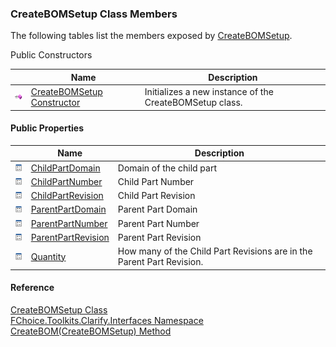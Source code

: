 ﻿### CreateBOMSetup Class Members

The following tables list the members exposed by [CreateBOMSetup](FChoice.Toolkits.Clarify~FChoice.Toolkits.Clarify.Interfaces.CreateBOMSetup.md).

Public Constructors

|   | Name | Description |
| --- | --- | --- |
| ![Public Constructor](dotnetimages/publicConstructor.png) | [CreateBOMSetup Constructor](FChoice.Toolkits.Clarify~FChoice.Toolkits.Clarify.Interfaces.CreateBOMSetup~_ctor.md) | Initializes a new instance of the CreateBOMSetup class.   |



#### Public Properties

|   | Name | Description |
| --- | --- | --- |
| ![Public Property](dotnetimages/publicProperty.png) | [ChildPartDomain](FChoice.Toolkits.Clarify~FChoice.Toolkits.Clarify.Interfaces.CreateBOMSetup~ChildPartDomain.md) | Domain of the child part   |
| ![Public Property](dotnetimages/publicProperty.png) | [ChildPartNumber](FChoice.Toolkits.Clarify~FChoice.Toolkits.Clarify.Interfaces.CreateBOMSetup~ChildPartNumber.md) | Child Part Number   |
| ![Public Property](dotnetimages/publicProperty.png) | [ChildPartRevision](FChoice.Toolkits.Clarify~FChoice.Toolkits.Clarify.Interfaces.CreateBOMSetup~ChildPartRevision.md) | Child Part Revision   |
| ![Public Property](dotnetimages/publicProperty.png) | [ParentPartDomain](FChoice.Toolkits.Clarify~FChoice.Toolkits.Clarify.Interfaces.CreateBOMSetup~ParentPartDomain.md) | Parent Part Domain   |
| ![Public Property](dotnetimages/publicProperty.png) | [ParentPartNumber](FChoice.Toolkits.Clarify~FChoice.Toolkits.Clarify.Interfaces.CreateBOMSetup~ParentPartNumber.md) | Parent Part Number   |
| ![Public Property](dotnetimages/publicProperty.png) | [ParentPartRevision](FChoice.Toolkits.Clarify~FChoice.Toolkits.Clarify.Interfaces.CreateBOMSetup~ParentPartRevision.md) | Parent Part Revision   |
| ![Public Property](dotnetimages/publicProperty.png) | [Quantity](FChoice.Toolkits.Clarify~FChoice.Toolkits.Clarify.Interfaces.CreateBOMSetup~Quantity.md) | How many of the Child Part Revisions are in the Parent Part Revision.   |





#### Reference

[CreateBOMSetup Class](FChoice.Toolkits.Clarify~FChoice.Toolkits.Clarify.Interfaces.CreateBOMSetup.md)  
[FChoice.Toolkits.Clarify.Interfaces Namespace](FChoice.Toolkits.Clarify~FChoice.Toolkits.Clarify.Interfaces_namespace.md)  
[CreateBOM(CreateBOMSetup) Method](FChoice.Toolkits.Clarify~FChoice.Toolkits.Clarify.Interfaces.InterfacesToolkit~CreateBOM(CreateBOMSetup).md)